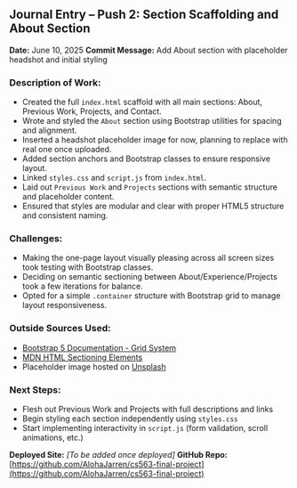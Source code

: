 ## Journal Entry – Push 2: Section Scaffolding and About Section

**Date:** June 10, 2025
**Commit Message:** Add About section with placeholder headshot and initial styling

### Description of Work:

- Created the full `index.html` scaffold with all main sections: About, Previous Work, Projects, and Contact.
- Wrote and styled the `About` section using Bootstrap utilities for spacing and alignment.
- Inserted a headshot placeholder image for now, planning to replace with real one once uploaded.
- Added section anchors and Bootstrap classes to ensure responsive layout.
- Linked `styles.css` and `script.js` from `index.html`.
- Laid out `Previous Work` and `Projects` sections with semantic structure and placeholder content.
- Ensured that styles are modular and clear with proper HTML5 structure and consistent naming.

### Challenges:

- Making the one-page layout visually pleasing across all screen sizes took testing with Bootstrap classes.
- Deciding on semantic sectioning between About/Experience/Projects took a few iterations for balance.
- Opted for a simple `.container` structure with Bootstrap grid to manage layout responsiveness.

### Outside Sources Used:

- [Bootstrap 5 Documentation - Grid System](https://getbootstrap.com/docs/5.0/layout/grid/)
- [MDN HTML Sectioning Elements](https://developer.mozilla.org/en-US/docs/Web/HTML/Element/section)
- Placeholder image hosted on [Unsplash](https://unsplash.com/)

### Next Steps:

- Flesh out Previous Work and Projects with full descriptions and links
- Begin styling each section independently using `styles.css`
- Start implementing interactivity in `script.js` (form validation, scroll animations, etc.)

**Deployed Site:** _[To be added once deployed]_
**GitHub Repo:** [https://github.com/AlohaJarren/cs563-final-project](https://github.com/AlohaJarren/cs563-final-project)
